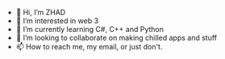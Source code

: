 - 👋 Hi, I’m ZHAD
- 👀 I’m interested in web 3 
- 🌱 I’m currently learning C#, C++ and Python
- 💞️ I’m looking to collaborate on making chilled apps and stuff
- 📫 How to reach me, my email, or just don't.

<!---
yourdaddiesdick/yourdaddiesdick is a ✨ special ✨ repository because its `README.md` (this file) appears on your GitHub profile.
You can click the Preview link to take a look at your changes.
--->

